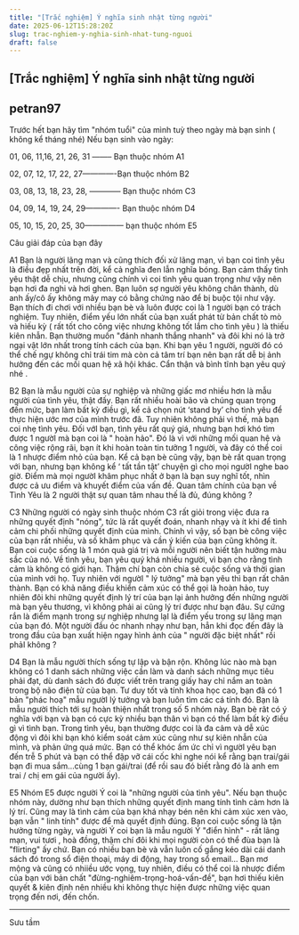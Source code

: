 ```yaml
---
title: "[Trắc nghiệm] Ý nghĩa sinh nhật từng người"
date: 2025-06-12T15:28:20Z
slug: trac-nghiem-y-nghia-sinh-nhat-tung-nguoi
draft: false
---
```


## [Trắc nghiệm] Ý nghĩa sinh nhật từng người

## petran97

Trước hết bạn hãy tìm "nhóm tuổi" của mình tuỳ theo ngày mà bạn sinh ( không kể tháng nhé) 
Nếu bạn sinh vào ngày: 

01, 06, 11,16, 21, 26, 31 ——– Bạn thuộc nhóm A1 

02, 07, 12, 17, 22, 27————-Bạn thuộc nhóm B2 

03, 08, 13, 18, 23, 28, ———— Bạn thuộc nhóm C3 

04, 09, 14, 19, 24, 29————- Bạn thuộc nhóm D4 

05, 10, 15, 20, 25, 30————— bạn thuộc nhóm E5 

Câu giải đáp của bạn đây

A1
Bạn là người lãng mạn và cũng thích đối xử lãng mạn, vì bạn coi tình yêu là điều đẹp nhất trên đời, kể cả nghĩa đen lẫn nghĩa bóng. Bạn cảm thấy tình yêu thật dễ chịu, nhưng cũng chính vì coi tình yêu quan trọng như vậy nên bạn hơi đa nghi và hơi ghen.
Bạn luôn sợ người yêu không chân thành, dù anh ấy/cô ấy không mảy may có bằng chứng nào để bị buộc tội như vậy.
Bạn thích đi chơi với nhiều bạn bè và luôn được coi là 1 người bạn có trách nghiệm. Tuy nhiên, điểm yếu lớn nhất của bạn xuất phát từ bản chất tò mò và hiếu kỳ ( rất tốt cho công việc nhưng không tốt lắm cho tình yêu ) là thiếu kiên nhẫn. Bạn thường muốn "đánh nhanh thắng nhanh" và đôi khi nó là trở ngại vật lớn nhất trong tính cách của bạn.
Khi bạn yêu 1 người, người đó có thể chế ngự không chỉ trái tim mà còn cả tâm trí bạn nên bạn rất dễ bị ảnh hưởng đến các mối quan hệ xã hội khác. Cẩn thận và bình tĩnh bạn yêu quý nhé .

B2
Bạn là mẫu người của sự nghiệp và những giấc mơ nhiều hơn là mẫu người của tình yêu, thật đấy. Bạn rất nhiều hoài bão và chúng quan trọng đến mức, bạn làm bất kỳ điều gì, kể cả chọn nút ‘stand by’ cho tình yêu để thực hiện ước mơ của mình trước đã. Tuy nhiên không phải vì thế, mà bạn coi nhẹ tình yêu. Đối vớI bạn, tình yêu rất quý giá, nhưng bạn hơi khó tìm được 1 ngườI mà bạn coi là " hoàn hảo". Đó là vì với những mối quan hệ và công việc rộng rãi, bạn ít khi hoàn toàn tin tưởng 1 người, và đây có thể coi là 1 nhược điểm nhỏ của bạn. Kể cả bạn bè cũng vậy, bạn bè rất quan trọng với bạn, nhưng bạn không kể ‘ tất tần tật’ chuyện gì cho mọi ngườI nghe bao giờ.
Điểm mà mọi ngườI khâm phục nhất ở bạn là bạn suy nghĩ tốt, nhìn được cả ưu điểm và khuyết điểm của vấn đề.
Quan tâm chính của bạn về Tình Yêu là 2 người thật sự quan tâm nhau thế là đủ, đúng không ?

C3
Những người có ngày sinh thuộc nhóm C3 rất giỏi trong việc đưa ra những quyết định
"nóng", tức là rất quyết đoán, nhanh nhạy và ít khi để tình cảm chi phối những quyết định của mình. Chính vì vậy, số bạn bè công việc của bạn rất nhiều, và số khâm phục và cần ý kiến của bạn cũng không ít.
Bạn coi cuộc sống là 1 món quà giá trị và mỗi người nên biết tận hưởng màu sắc của nó.
Về tình yêu, bạn yêu quý khá nhiều người, vì bạn cho rằng tình cảm là không có giới hạn. Thậm chí bạn còn chia sẻ cuộc sống và thời gian của mình với họ. Tuy nhiên với ngườI " lý tưởng" mà bạn yêu thì bạn rất chân thành. Bạn có khả năng điều khiển cảm xúc có thể gọi là hoàn hảo, tuy nhiên đôi khi những quyết định lý trí của bạn lại ảnh hưởng đến những người mà bạn yêu thương, vì không phải ai cũng lý trí được như bạn đâu. Sự cứng rắn là điểm mạnh trong sự nghiệp nhưng lạI là điểm yếu trong sự lãng mạn của bạn đó.
Một người đầu óc nhanh nhạy như bạn, hẳn khi đọc đến đây là trong đầu của bạn xuất hiện ngay hình ảnh của " người đặc biệt nhất" rồi phảI không ?

D4
Bạn là mẫu người thích sống tự lập và bận rộn. Không lúc nào mà bạn không có 1 danh sách những việc cần làm và danh sách những mục tiêu phải đạt, dù danh sách đó được viết trên trang giấy hay chỉ nắm an toàn trong bộ não điện tử của bạn. Tư duy tốt và tính khoa học cao, bạn đã có 1 bản "phác hoạ" mẫu ngườI lý tưởng và bạn luôn tìm các cá tính đó. Bạn là mẫu người thích tới sự hoàn thiện nhất trong số 5 nhóm này.
Bạn bè rât có ý nghĩa với bạn và bạn có cực kỳ nhiều bạn thân vì bạn có thể làm bất kỳ điều gì vì tình bạn.
Trong tình yêu, bạn thường được coi là đa cảm và dễ xúc động vì đôi khi bạn khó kiểm soát cảm xúc cũng như sự kiên nhẫn của mình, và phản ứng quá mức. Bạn có thể khóc ấm ức chỉ vì ngườI yêu bạn đến trễ 5 phút và bạn có thể đập vỡ cái cốc khi nghe nói kể rằng bạn trai/gái bạn đi mua sắm…cùng 1 bạn gái/trai (để rồi sau đó biết rằng đó là anh em trai / chị em gái của người ấy).

E5
Nhóm E5 được người Ý coi là "những người của tình yêu". Nếu bạn thuộc nhóm này, dường như bạn thích những quyết định mang tính tình cảm hơn là lý trí. Cũng may là tình cảm của bạn khá nhạy bén nên khi cảm xúc xen vào, bạn vẫn " linh tính" được để mà quyết định đúng.
Bạn coi cuộc sống là tận hưởng từng ngày, và người Ý coi bạn là mẫu người Ý "điển hình" - rất lãng mạn, vui tươi , hoà đồng, thậm chí đôi khi mọi người còn có thể đùa bạn là "flirting" ấy chứ.
Bạn có nhiều bạn bè và vẫn luôn cố gắng kéo dài cái danh sách đó trong sổ điện thoại, máy di động, hay trong sổ email…
Bạn mơ mộng và cũng có nhiiều ước vọng, tuy nhiên, điều có thể coi là nhược điểm của bạn với bản chất "đừng-nghiêm-trọng-hoá-vấn-đề", bạn hơi thiếu kiên quyết & kiên định nên nhiều khi không thực hiện được những việc quan trọng đến nơi, đến chốn.
* * *

Sưu tầm